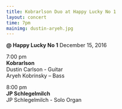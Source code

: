 ```yaml
---
title: Kobrarlson Duo at Happy Lucky No 1
layout: concert
time: 7pm
mainimg: dustin-aryeh.jpg
---
```

**@ Happy Lucky No 1**
December 15, 2016 

7:00 pm  
**Kobrarlson**  
Dustin Carlson - Guitar  
Aryeh Kobrinsky – Bass  

8:00 pm  
**JP Schlegelmilch**  
JP Schlegelmilch - Solo Organ   
